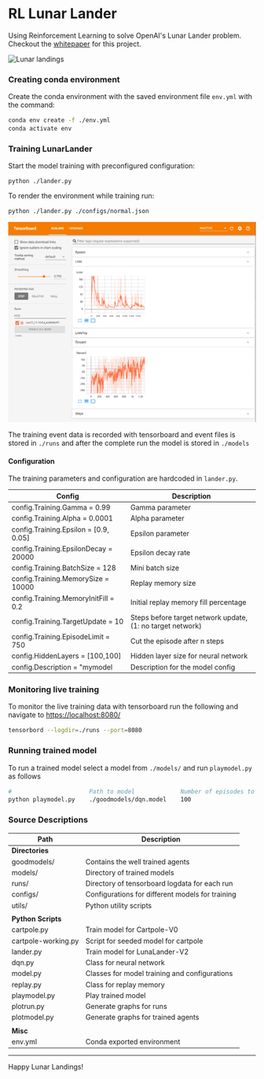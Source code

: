 # RL Lunar Lander

Using Reinforcement Learning to solve OpenAI's Lunar Lander problem. Checkout the [whitepaper](https://raw.githubusercontent.com/karanjitsingh/rl-lunar-lander/master/whitepaper.pdf) for this project.

![Lunar landings](https://i.imgur.com/J0N6aQy.gif)

### Creating conda environment

Create the conda environment with the saved environment file `env.yml` with the command:

```bash
conda env create -f ./env.yml
conda activate env
```


### Training LunarLander

Start the model training with preconfigured configuration:
```
python ./lander.py
```

To render the environment while training run:
```bash
python ./lander.py ./configs/normal.json
```

![tensorboard screenshot](https://raw.githubusercontent.com/karanjitsingh/rl-lunar-lander/master/screenshots/tbscreenshot.PNG)

The training event data is recorded with tensorboard and event files is stored in `./runs` and after the complete run the model is stored in `./models`


#### Configuration

The training parameters and configuration are hardcoded in `lander.py`.

| Config                                | Description                                                |
| ------------------------------------- | ---------------------------------------------------------- |
| config.Training.Gamma = 0.99          | Gamma parameter                                            |
| config.Training.Alpha = 0.0001        | Alpha parameter                                            |
| config.Training.Epsilon = [0.9, 0.05] | Epsilon parameter                                          |
| config.Training.EpsilonDecay = 20000  | Epsilon decay rate                                         |
| config.Training.BatchSize = 128       | Mini batch size                                            |
| config.Training.MemorySize = 10000    | Replay memory size                                         |
| config.Training.MemoryInitFill = 0.2  | Initial replay memory fill percentage                      |
| config.Training.TargetUpdate = 10     | Steps before target network update, (1: no target network) |
| config.Training.EpisodeLimit = 750    | Cut the episode after n steps                              |
| config.HiddenLayers = [100,100]       | Hidden layer size for neural network                       |
| config.Description = "mymodel         | Description for the model config                           |


### Monitoring live training

To monitor the live training data with tensorboard run the following and navigate to [https://localhost:8080/](https://localhost:8080/)

```bash
tensorbord --logdir=./runs --port=8080
```


### Running trained model

To run a trained model select a model from `./models/` and run `playmodel.py` as follows

```bash
#                      Path to model             Number of episodes to run
python playmodel.py    ./goodmodels/dqn.model    100
```


### Source Descriptions

| Path                | Description                                      |
| ------------------- | ------------------------------------------------ |
| **Directories**                                                        |
| goodmodels/         | Contains the well trained agents                 |
| models/             | Directory of trained models                      |
| runs/               | Directory of tensorboard logdata for each run    |
| configs/            | Configurations for different models for training |
| utils/              | Python utility scripts                           |
|                                                                        |
| **Python Scripts**                                                     |
| cartpole.py         | Train model for Cartpole-V0                      |
| cartpole-working.py | Script for seeded model for cartpole             |
| lander.py           | Train model for LunaLander-V2                    |
| dqn.py              | Class for neural network                         |
| model.py            | Classes for model training and configurations    |
| replay.py           | Class for replay memory                          |
| playmodel.py        | Play trained model                               |
| plotrun.py          | Generate graphs for runs                         |
| plotmodel.py        | Generate graphs for trained agents               |
|                                                                        |
| **Misc**                                                               |
| env.yml             | Conda exported environment                       |



-----
Happy Lunar Landings!
